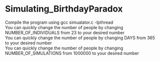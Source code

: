 # Simulating_BirthdayParadox
Compile the program using gcc simualator.c -lpthread<br>
You can quickly change the number of people by changing NUMBER_OF_INDIVIDUALS from 23 to your desired number<br>
You can quickly change the number of people by changing DAYS from 365 to your desired number<br>
You can quickly change the number of people by changing NUMBER_OF_SIMULATIONS from 1000000 to your desired number<br>
